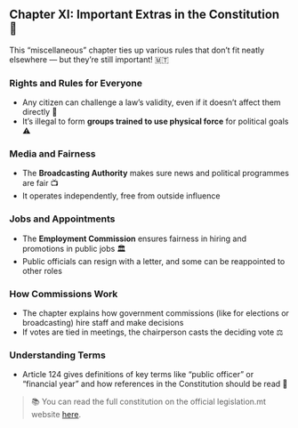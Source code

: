 ## Chapter XI: Important Extras in the Constitution 📘

This “miscellaneous” chapter ties up various rules that don’t fit neatly elsewhere — but they’re still important! 🇲🇹

### Rights and Rules for Everyone

- Any citizen can challenge a law’s validity, even if it doesn’t affect them directly 🙋
- It’s illegal to form **groups trained to use physical force** for political goals ⚠️

### Media and Fairness

- The **Broadcasting Authority** makes sure news and political programmes are fair 📺
- It operates independently, free from outside influence

### Jobs and Appointments

- The **Employment Commission** ensures fairness in hiring and promotions in public jobs 🏛️
- Public officials can resign with a letter, and some can be reappointed to other roles

### How Commissions Work

- The chapter explains how government commissions (like for elections or broadcasting) hire staff and make decisions
- If votes are tied in meetings, the chairperson casts the deciding vote ⚖️

### Understanding Terms

- Article 124 gives definitions of key terms like “public officer” or “financial year” and how references in the Constitution should be read 🧾

> 📚 You can read the full constitution on the official legislation.mt website [here](https://legislation.mt/eli/const/eng).
